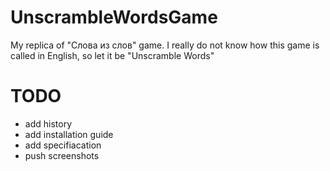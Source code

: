 # UnscrambleWordsGame
My replica of "Слова из слов" game. I really do not know how this game is called in English, so let it be "Unscramble Words"

# TODO
- add history 
- add installation guide
- add specifiacation
- push screenshots
